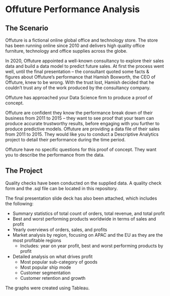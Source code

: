 # Offuture Performance Analysis
## The Scenario 

Offuture is a fictional online global office and technology store. The store has been running online since 2010 and delivers high quality office furniture, technology and office supplies across the globe. 

In 2020, Offuture appointed a well-known consultancy to explore their sales data and build a data model to predict future sales. At first the process went well, until the final presentation – the consultant quoted some facts & figures about Offuture’s performance that
Hamish Boxworth, the CEO of Offuture, knew to be wrong. With the trust lost, Hamish decided that he couldn’t trust any of the work produced by the consultancy company.

Offuture has approached your Data Science firm to produce a proof of concept. 

Offuture are confident they know the performance break down of their business from 2011 to 2015 – they want to see proof that your team can produce accurate trustworthy results, before engaging with you further to produce predictive models. Offuture are providing a data file of their sales from 2011 to 2015. They would like you to conduct a Descriptive Analytics project to detail their performance during the time period. 

Offuture have no specific questions for this proof of concept. They want you to describe the performance from the data.

## The Project

Quality checks have been conducted on the supplied data. A quality check form and the .sql file can be located in this repository. 

The final presentation slide deck has also been attached, which includes the following:
- Summary statistics of total count of orders, total revenue, and total profit
- Best and worst performing products worldwide in terms of sales and profit
- Yearly overviews of orders, sales, and profits
- Market analysis by region, focusing on APAC and the EU as they are the most profitable regions
	- Includes: year on year profit, best and worst performing products by profit
- Detailed analysis on what drives profit
	- Most popular sub-category of goods
	- Most popular ship mode
	- Customer segmentation
	- Customer retention and growth

The graphs were created using Tableau.
